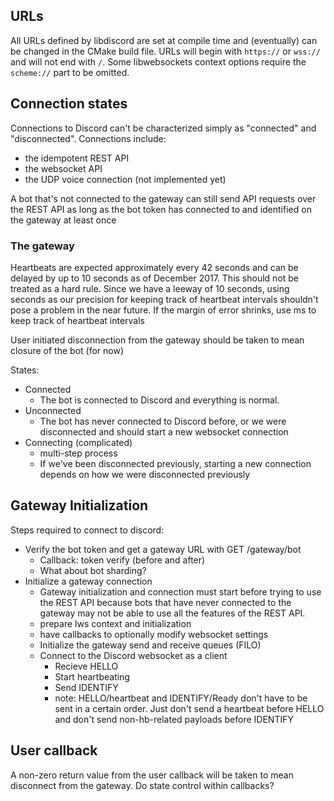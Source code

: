 ## URLs
All URLs defined by libdiscord are set at compile time and (eventually) can be changed in the CMake build file.
URLs will begin with ``https://`` or ``wss://`` and will not end with ``/``. Some libwebsockets context options require 
the `scheme://` part to be omitted.

## Connection states
Connections to Discord can't be characterized simply as "connected" and "disconnected". Connections include:
* the idempotent REST API
* the websocket API
* the UDP voice connection (not implemented yet)

A bot that's not connected to the gateway can still send API requests over the REST API as long as the bot
token has connected to and identified on the gateway at least once

### The gateway
Heartbeats are expected approximately every 42 seconds and can be delayed by up to 10 seconds
as of December 2017. This should not be treated as a hard rule. Since we have a leeway of 10 seconds,
using seconds as our precision for keeping track of heartbeat intervals shouldn't pose a problem in the near future.
If the margin of error shrinks, use ms to keep track of heartbeat intervals

User initiated disconnection from the gateway should be taken to mean closure of the bot (for now)

States:
* Connected
  * The bot is connected to Discord and everything is normal.
* Unconnected
  * The bot has never connected to Discord before, or we were disconnected and should start a new websocket connection
* Connecting (complicated)
  * multi-step process
  * If we've been disconnected previously, starting a new connection depends on how we were disconnected previously


## Gateway Initialization
Steps required to connect to discord:
* Verify the bot token and get a gateway URL with GET /gateway/bot
    * Callback: token verify (before and after)
    * What about bot sharding?
* Initialize a gateway connection
    * Gateway initialization and connection must start before trying to use the REST API because bots that have never 
    connected to the gateway may not be able to use all the features of the REST API.
    * prepare lws context and initialization
    * have callbacks to optionally modify websocket settings
    * Initialize the gateway send and receive queues (FILO)
    * Connect to the Discord websocket as a client
        * Recieve HELLO
        * Start heartbeating
        * Send IDENTIFY
        * note: HELLO/heartbeat and IDENTIFY/Ready don't have to be sent in a certain order.
        Just don't send a heartbeat before HELLO and don't send non-hb-related payloads before IDENTIFY
    
## User callback
A non-zero return value from the user callback will be taken to mean disconnect from the gateway.
Do state control within callbacks?